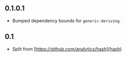 0.1.0.1
-------
* Bumped dependency bounds for `generic-deriving`.

0.1
---
* Split from [https://github.com/analytics/hash](hash)
